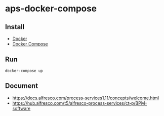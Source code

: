 # aps-docker-compose

## Install

- [Docker](https://docs.docker.com/engine/install/) 
- [Docker Compose](https://docs.docker.com/compose/install/)

## Run

```
docker-compose up
```

## Document

- https://docs.alfresco.com/process-services1.11/concepts/welcome.html
- https://hub.alfresco.com/t5/alfresco-process-services/ct-p/BPM-software
